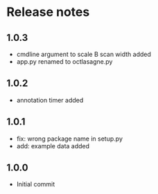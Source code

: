 # Release notes

## 1.0.3
- cmdline argument to scale B scan width added
- app.py renamed to octlasagne.py

## 1.0.2
- annotation timer added

## 1.0.1
- fix: wrong package name in setup.py
- add: example data added

## 1.0.0
- Initial commit